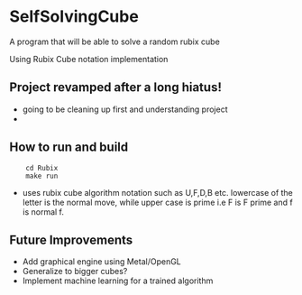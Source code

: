 # SelfSolvingCube
A program that will be able to solve a random rubix cube

Using Rubix Cube notation implementation

## Project revamped after a long hiatus! 
- going to be cleaning up first and understanding project
- 

## How to run and build 
```
    cd Rubix 
    make run 
```
- uses rubix cube algorithm notation such as U,F,D,B etc. lowercase of the letter is the normal move, while upper case is prime i.e F is F prime and f is normal f.

## Future Improvements
- Add graphical engine using Metal/OpenGL
- Generalize to bigger cubes?
- Implement machine learning for a trained algorithm 